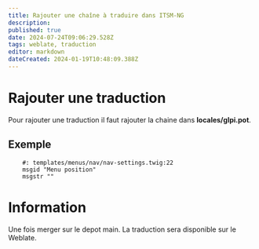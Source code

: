 ```yaml
---
title: Rajouter une chaîne à traduire dans ITSM-NG
description: 
published: true
date: 2024-07-24T09:06:29.528Z
tags: weblate, traduction
editor: markdown
dateCreated: 2024-01-19T10:48:09.388Z
---
```


# Rajouter une traduction
Pour rajouter une traduction il faut rajouter la chaine dans **locales/glpi.pot**.

## Exemple
```pot
	#: templates/menus/nav/nav-settings.twig:22
	msgid "Menu position"
	msgstr ""
```

# Information
Une fois merger sur le depot main. La traduction sera disponible sur le Weblate.